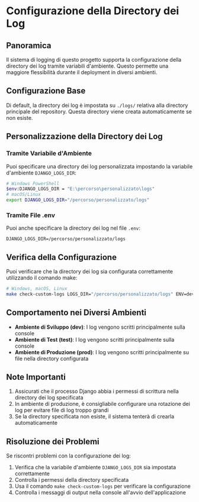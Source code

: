 # Configurazione della Directory dei Log

## Panoramica

Il sistema di logging di questo progetto supporta la configurazione della directory dei log tramite variabili
d'ambiente. Questo permette una maggiore flessibilità durante il deployment in diversi ambienti.

## Configurazione Base

Di default, la directory dei log è impostata su `./logs/` relativa alla directory principale del repository. Questa
directory viene creata automaticamente se non esiste.

## Personalizzazione della Directory dei Log

### Tramite Variabile d'Ambiente

Puoi specificare una directory dei log personalizzata impostando la variabile d'ambiente `DJANGO_LOGS_DIR`:

```bash
# Windows PowerShell
$env:DJANGO_LOGS_DIR = "E:\percorso\personalizzato\logs"
# macOS/Linux
export DJANGO_LOGS_DIR="/percorso/personalizzato/logs"
```

### Tramite File .env

Puoi anche specificare la directory dei log nel file `.env`:

```
DJANGO_LOGS_DIR=/percorso/personalizzato/logs
```

## Verifica della Configurazione

Puoi verificare che la directory dei log sia configurata correttamente utilizzando il comando make:

```bash
# Windows, macOS, Linux
make check-custom-logs LOGS_DIR="/percorso/personalizzato/logs" ENV=dev|test|prod
```

## Comportamento nei Diversi Ambienti

- **Ambiente di Sviluppo (dev)**: I log vengono scritti principalmente sulla console
- **Ambiente di Test (test)**: I log vengono scritti principalmente sulla console
- **Ambiente di Produzione (prod)**: I log vengono scritti principalmente su file nella directory configurata

## Note Importanti

1. Assicurati che il processo Django abbia i permessi di scrittura nella directory dei log specificata
2. In ambiente di produzione, è consigliabile configurare una rotazione dei log per evitare file di log troppo grandi
3. Se la directory specificata non esiste, il sistema tenterà di crearla automaticamente

## Risoluzione dei Problemi

Se riscontri problemi con la configurazione dei log:

1. Verifica che la variabile d'ambiente `DJANGO_LOGS_DIR` sia impostata correttamente
2. Controlla i permessi della directory specificata
3. Usa il comando `make check-custom-logs` per verificare la configurazione
4. Controlla i messaggi di output nella console all'avvio dell'applicazione
